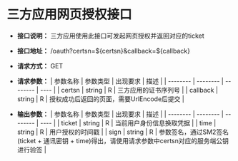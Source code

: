 # 三方应用网页授权接口

- **接口说明：** 三方应用使用此接口可发起网页授权并返回对应的ticket
- **接口地址：** /oauth?certsn=${certsn}&callback=${callback}
- **请求方式：** GET
- **请求参数：**
    | 参数名称 | 参数类型 | 出现要求 | 描述 |
    | -------- | -------- | -------- | ---- |
    | certsn | string | R | 三方应用的证书序列号 |
    | callback | string | R | 授权成功后返回的页面，需要UrlEncode后提交 |

- **输出参数：**
    | 参数名称 | 参数类型 | 出现要求 | 描述 |
    | -------- | -------- | -------- | ---- |
    | ticket | string | R | 当前用户身份信息换取凭据 |
    | time | string | R | 用户授权的时间戳 |
    | sign | string | R | 参数签名，通过SM2签名(ticket + 通讯密钥 + time)得出，请使用请求参数中certsn对应的服务端公钥进行验签 |


